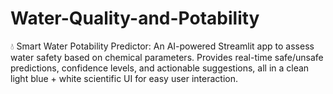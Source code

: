 # Water-Quality-and-Potability
💧 Smart Water Potability Predictor: An AI-powered Streamlit app to assess water safety based on chemical parameters. Provides real-time safe/unsafe predictions, confidence levels, and actionable suggestions, all in a clean light blue + white scientific UI for easy user interaction.
